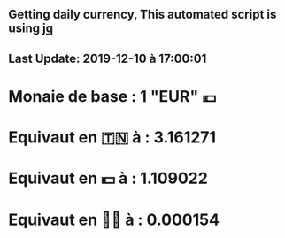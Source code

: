 ## Getting daily currency, This automated script is using [jq](https://stedolan.github.io/jq/)
## Last Update:  2019-12-10 à 17:00:01
 # Monaie de base : 1 "EUR" 💶 
 # Equivaut en 🇹🇳 à :  3.161271 
 # Equivaut en 💵 à : 1.109022
 # Equivaut en 🐱‍💻 à :  0.000154
